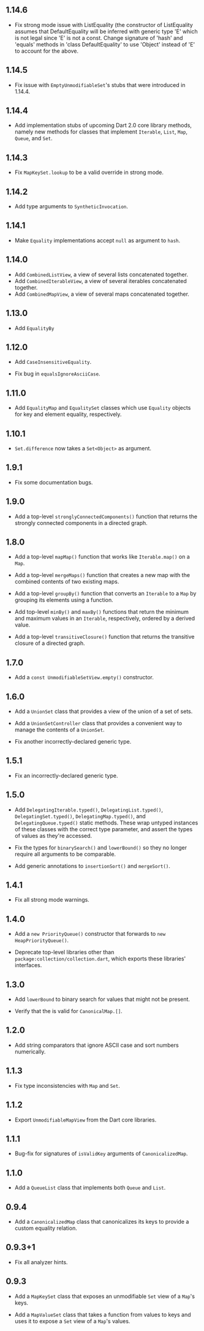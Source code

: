 ## 1.14.6

* Fix strong mode issue with ListEquality (the constructor of ListEquality
  assumes that DefaultEquality will be inferred with generic type 'E' which
  is not legal since 'E' is not a const. Change signature of 'hash' and
  'equals' methods in 'class DefaultEquality' to use 'Object' instead of 'E'
  to account for the above.


## 1.14.5

* Fix issue with `EmptyUnmodifiableSet`'s stubs that were introduced in 1.14.4.

## 1.14.4

* Add implementation stubs of upcoming Dart 2.0 core library methods, namely
  new methods for classes that implement `Iterable`, `List`, `Map`, `Queue`, 
  and `Set`.

## 1.14.3

* Fix `MapKeySet.lookup` to be a valid override in strong mode.

## 1.14.2

* Add type arguments to `SyntheticInvocation`.

## 1.14.1

* Make `Equality` implementations accept `null` as argument to `hash`.

## 1.14.0

* Add `CombinedListView`, a view of several lists concatenated together.
* Add `CombinedIterableView`, a view of several iterables concatenated together.
* Add `CombinedMapView`, a view of several maps concatenated together.

## 1.13.0

* Add `EqualityBy`

## 1.12.0

* Add `CaseInsensitiveEquality`.

* Fix bug in `equalsIgnoreAsciiCase`.

## 1.11.0

* Add `EqualityMap` and `EqualitySet` classes which use `Equality` objects for
  key and element equality, respectively.

## 1.10.1

* `Set.difference` now takes a `Set<Object>` as argument.

## 1.9.1

* Fix some documentation bugs.

## 1.9.0

* Add a top-level `stronglyConnectedComponents()` function that returns the
  strongly connected components in a directed graph.

## 1.8.0

* Add a top-level `mapMap()` function that works like `Iterable.map()` on a
  `Map`.

* Add a top-level `mergeMaps()` function that creates a new map with the
  combined contents of two existing maps.

* Add a top-level `groupBy()` function that converts an `Iterable` to a `Map` by
  grouping its elements using a function.

* Add top-level `minBy()` and `maxBy()` functions that return the minimum and
  maximum values in an `Iterable`, respectively, ordered by a derived value.

* Add a top-level `transitiveClosure()` function that returns the transitive
  closure of a directed graph.

## 1.7.0

* Add a `const UnmodifiableSetView.empty()` constructor.

## 1.6.0

* Add a `UnionSet` class that provides a view of the union of a set of sets.

* Add a `UnionSetController` class that provides a convenient way to manage the
  contents of a `UnionSet`.

* Fix another incorrectly-declared generic type.

## 1.5.1

* Fix an incorrectly-declared generic type.

## 1.5.0

* Add `DelegatingIterable.typed()`, `DelegatingList.typed()`,
  `DelegatingSet.typed()`, `DelegatingMap.typed()`, and
  `DelegatingQueue.typed()` static methods. These wrap untyped instances of
  these classes with the correct type parameter, and assert the types of values
  as they're accessed.

* Fix the types for `binarySearch()` and `lowerBound()` so they no longer
  require all arguments to be comparable.

* Add generic annotations to `insertionSort()` and `mergeSort()`.

## 1.4.1

* Fix all strong mode warnings.

## 1.4.0

* Add a `new PriorityQueue()` constructor that forwards to `new
  HeapPriorityQueue()`.

* Deprecate top-level libraries other than `package:collection/collection.dart`,
  which exports these libraries' interfaces.

## 1.3.0

* Add `lowerBound` to binary search for values that might not be present.

* Verify that the is valid for `CanonicalMap.[]`.

## 1.2.0

* Add string comparators that ignore ASCII case and sort numbers numerically.

## 1.1.3

* Fix type inconsistencies with `Map` and `Set`.

## 1.1.2

* Export `UnmodifiableMapView` from the Dart core libraries.

## 1.1.1

* Bug-fix for signatures of `isValidKey` arguments of `CanonicalizedMap`.

## 1.1.0

* Add a `QueueList` class that implements both `Queue` and `List`.

## 0.9.4

* Add a `CanonicalizedMap` class that canonicalizes its keys to provide a custom
  equality relation.

## 0.9.3+1

* Fix all analyzer hints.

## 0.9.3

* Add a `MapKeySet` class that exposes an unmodifiable `Set` view of a `Map`'s
  keys.

* Add a `MapValueSet` class that takes a function from values to keys and uses
  it to expose a `Set` view of a `Map`'s values.
